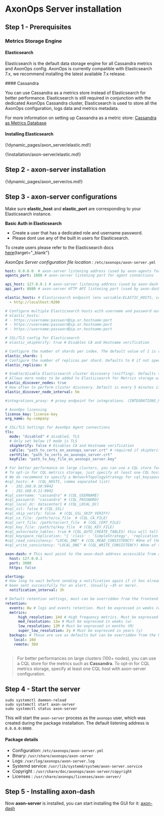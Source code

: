 # AxonOps Server installation

## Step 1 - Prerequisites

### Metrics Storage Engine

#### Elasticsearch

Elasticsearch is the default data storage engine for all Cassandra metrics and AxonOps config.
AxonOps is currently compatible with Elasticsearch 7.x, we recommend installing the latest available 7.x release.

#### Cassandra

You can use Cassandra as a metrics store instead of Elasticsearch for better performance.
Elasticsearch is still required in conjunction with the dedicated AxonOps Cassandra cluster, Elasticsearch is used to store all the AxonOps configuration, logs data and metrics metadata.

For more information on setting up Cassandra as a metric store: [Cassandra as Metrics Database](./metricsdatabase.md)

#### Installing Elasticsearch

{!dynamic_pages/axon_server/elastic.md!}

{!installation/axon-server/elastic.md!}

## Step 2 - axon-server installation

{!dynamic_pages/axon_server/os.md!}

## Step 3 - axon-server configurations

Make sure **elastic_host** and **elastic_port** are corresponding to your Elasticsearch instance.

**Basic Auth in Elasticsearch** 

- Create a user that has a dedicated role and username password.
- Please dont use any of the built in users for Elasticsearch.

To create users please refer to the Elasticsearch docs [here](https://www.elastic.co/guide/en/elasticsearch/reference/current/setting-up-authentication.html){target="_blank"}

*AxonOps Server configuration file location :* `/etc/axonops/axon-server.yml`

``` yaml hl_lines="7 33 34"
host: 0.0.0.0  # axon-server listening address (used by axon-agents for connections) (env variable: AXONSERVER_HOST)
agents_port: 1888 # axon-server listening port for agent connections 

api_host: 127.0.0.1 # axon-server listening address (used by axon-dash for connections)
api_port: 8080 # axon-server HTTP API listening port (used by axon-dash) (AXONSERVER_PORT)

elastic_hosts: # Elasticsearch endpoint (env variable:ELASTIC_HOSTS, comma separated list)
  - http://localhost:9200

# Configure multiple Elasticsearch hosts with username and password authentication
# elastic_hosts:
# - https://username:password@ip.or.hostname:port
# - https://username:password@ip.or.hostname:port
# - https://username:password@ip.or.hostname:port

# SSL/TLS config for Elasticsearch
# elastic_skipVerify: true # Disables CA and Hostname verification

# Configure the number of shards per index. The default value of 1 is recommended for most use cases
elastic_shards: 1
# Configure the number of replicas per shard. Defaults to 0 if not specified.
elastic_replicas: 0

# Enable/disable Elasticsearch cluster discovery (sniffing). Defaults to true, set to false to disable
# Allows more nodes to be added to Elasticsearch for Metrics storage without having to restart Axon-Server and update elastic_hosts with all the ELK node values.
elastic_discover_nodes: true
# How often to perform cluster discovery. Default is every 5 minutes if this is omitted
elastic_discover_node_interval: 5m

#integrations_proxy: # proxy endpoint for integrations. (INTEGRATIONS_PROXY)

# AxonOps licensing
license_key: license-key
org_name: my-company

# SSL/TLS Settings for AxonOps Agent connections
tls:
  mode: "disabled" # disabled, TLS
  # Only set below if mode is TLS
  skipVerify: false # Disables CA and Hostname verification
  caFile: "path_to_certs_on_axonops_server.crt" # required if skipVerify is not set and you are using a self-signed cert
  certFile: "path_to_certs_on_axonops_server.crt"
  keyFile: "path_to_key_file_on_axonops_server.key"

# For better performance on large clusters, you can use a CQL store for the metrics.
# To opt-in for CQL metrics storage, just specify at least one CQL host.
# We do recommend to specify a NetworkTopologyStrategy for cql_keyspace_replication
#cql_hosts: #  (CQL_HOSTS, comma separated list)
#  - 192.168.0.10:9042
#  - 192.168.0.11:9042
#cql_username: "cassandra" # (CQL_USERNAME)
#cql_password: "cassandra" # (CQL_PASSWORD)
#cql_local_dc: datacenter1 # (CQL_LOCAL_DC)
#cql_ssl: false # (CQL_SSL)
#cql_skip_verify: false  # (CQL_SSL_SKIP_VERIFY)
#cql_ca_file: /path/to/ca_file  # (CQL_CA_FILE)
#cql_cert_file: /path/to/cert_file  # (CQL_CERT_FILE)
#cql_key_file: /path/to/key_file  # (CQL_KEY_FILE)
#cql_autocreate_tables: true # (CQL_AUTO_CREATE_TABLES) this will tell axon-server to automatically create the metrics tables (true is recommended)
#cql_keyspace_replication: "{ 'class' : 'SimpleStrategy', 'replication_factor' : 1 }" # (CQL_KS_REPLICATION) keyspace replication for the metrics tables
#cql_read_consistency: "LOCAL_ONE" # (CQL_READ_CONSISTENCY) #One of the following:	ANY, ONE, TWO, THREE, QUORUM, ALL, LOCAL_QUORUM, EACH_QUORUM, LOCAL_ONE
#cql_write_consistency: "LOCAL_ONE" # (CQL_WRITE_CONSISTENCY) #One of the following:	ANY, ONE, TWO, THREE, QUORUM, ALL, LOCAL_QUORUM, EACH_QUORUM, LOCAL_ONE

axon-dash: # This must point to the axon-dash address accessible from axon-server
  host: 127.0.0.1
  port: 3000
  https: false

alerting:
# How long to wait before sending a notification again if it has already
# been sent successfully for an alert. (Usually ~3h or more).
  notification_interval: 3h

# Default retention settings, most can be overridden from the frontend
retention:
  events: 8w # logs and events retention. Must be expressed in weeks (w)
  metrics:
      high_resolution: 14d # High frequency metrics. Must be expressed in days (d)
      med_resolution: 12w # Must be expressed in weeks (w)
      low_resolution: 12M # Must be expressed in months (M)
      super_low_resolution: 2y # Must be expressed in years (y)
  backups: # Those are use as defaults but can be overridden from the UI
    local: 10d
    remote: 30d
    
```

> For better performances on large clusters (100+ nodes), you can use a CQL store for the metrics such as **Cassandra**. To opt-in for CQL metrics storage, specify at least one CQL host with axon-server configuration.

## Step 4 - Start the server

``` -
sudo systemctl daemon-reload
sudo systemctl start axon-server
sudo systemctl status axon-server
```

This will start the `axon-server` process as the `axonops` user, which was created during the package installation.  The default listening address is `0.0.0.0:8080`.

#### Package details

* Configuration: `/etc/axonops/axon-server.yml`
* Binary: `/usr/share/axonops/axon-server`
* Logs: `/var/log/axonops/axon-server.log` 
* Systemd service: `/usr/lib/systemd/system/axon-server.service`
* Copyright : `/usr/share/doc/axonops/axon-server/copyright`
* Licenses : `/usr/share/axonops/licenses/axon-server/`


## Step 5 - Installing axon-dash

Now **axon-server** is installed, you can start installing the GUI for it: [axon-dash](../axon-dash/install.md)





